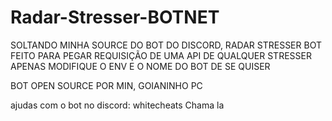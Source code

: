 # Radar-Stresser-BOTNET
SOLTANDO MINHA SOURCE DO BOT DO DISCORD, RADAR STRESSER
BOT FEITO PARA PEGAR REQUISIÇÃO DE UMA API DE QUALQUER STRESSER
APENAS MODIFIQUE O ENV E O NOME DO BOT DE SE QUISER


BOT OPEN SOURCE POR MIN, GOIANINHO PC

ajudas com o bot no discord: whitecheats
Chama la
